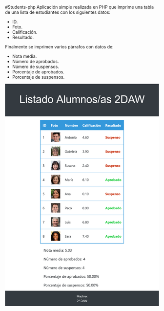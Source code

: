 #Students-php
Aplicación simple realizada en PHP que imprime una tabla de una lista de estudiantes con los siguientes datos:
- ID.
- Foto.
- Calificación.
- Resultado.

Finalmente se imprimen varios párrafos con datos de:
- Nota media.
- Número de aprobados.
- Número de suspensos.
- Porcentaje de aprobados.
- Porcentaje de suspensos.

<p align="center">
  <img src="/images/page.png"/>
</p>
